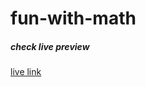 # fun-with-math

<h5>check live preview</h5>
<a href="https://mdzakirhossainbhuiyan.github.io/fun-with-math/." target="_blank">live link</a>
